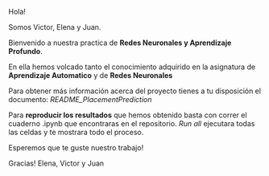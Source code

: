 Hola! 

Somos Victor, Elena y Juan.

Bienvenido a nuestra practica de __Redes Neuronales y Aprendizaje Profundo__.

En ella hemos volcado tanto el conocimiento adquirido en la asignatura de __Aprendizaje Automatico__ y de __Redes Neuronales__

Para obtener más información acerca del proyecto tienes a tu disposición el documento: _README_PlacementPrediction_

Para __reproducir los resultados__ que hemos obtenido basta con correr el cuaderno .ipynb que encontraras en el repositorio.
_Run all_ ejecutara todas las celdas y te mostrara todo el proceso.

Esperemos que te guste nuestro trabajo!

Gracias!
Elena, Victor y Juan
